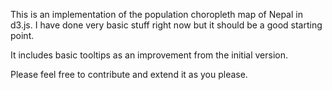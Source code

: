 This is an implementation of the population choropleth map of Nepal in d3.js. I have done very basic stuff right now but it should be a good starting point.

It includes basic tooltips as an improvement from the initial version.

Please feel free to contribute and extend it as you please.
